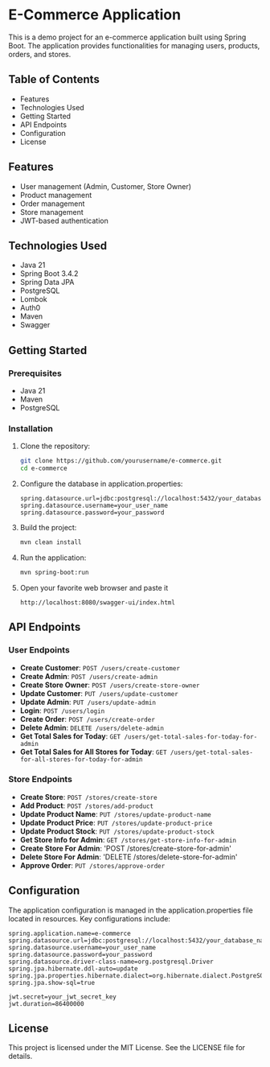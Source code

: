 # E-Commerce Application

This is a demo project for an e-commerce application built using Spring Boot. The application provides functionalities for managing users, products, orders, and stores.

## Table of Contents

- Features
- Technologies Used
- Getting Started
- API Endpoints
- Configuration
- License

## Features

- User management (Admin, Customer, Store Owner)
- Product management
- Order management
- Store management
- JWT-based authentication

## Technologies Used

- Java 21
- Spring Boot 3.4.2
- Spring Data JPA
- PostgreSQL
- Lombok
- Auth0
- Maven
- Swagger

## Getting Started

### Prerequisites

- Java 21
- Maven
- PostgreSQL

### Installation

1. Clone the repository:
    ```sh
    git clone https://github.com/yourusername/e-commerce.git
    cd e-commerce
    ```

2. Configure the database in application.properties:
    ```properties
    spring.datasource.url=jdbc:postgresql://localhost:5432/your_database_name
    spring.datasource.username=your_user_name
    spring.datasource.password=your_password
    ```

3. Build the project:
    ```sh
    mvn clean install
    ```

4. Run the application:
    ```sh
    mvn spring-boot:run
    ```
5. Open your favorite web browser and paste it
   ```
   http://localhost:8080/swagger-ui/index.html
   ```
## API Endpoints

### User Endpoints

- **Create Customer**: `POST /users/create-customer`
- **Create Admin**: `POST /users/create-admin`
- **Create Store Owner**: `POST /users/create-store-owner`
- **Update Customer**: `PUT /users/update-customer`
- **Update Admin**: `PUT /users/update-admin`
- **Login**: `POST /users/login`
- **Create Order**: `POST /users/create-order`
- **Delete Admin**: `DELETE /users/delete-admin`
- **Get Total Sales for Today**: `GET /users/get-total-sales-for-today-for-admin`
- **Get Total Sales for All Stores for Today**: `GET /users/get-total-sales-for-all-stores-for-today-for-admin`

### Store Endpoints

- **Create Store**: `POST /stores/create-store`
- **Add Product**: `POST /stores/add-product`
- **Update Product Name**: `PUT /stores/update-product-name`
- **Update Product Price**: `PUT /stores/update-product-price`
- **Update Product Stock**: `PUT /stores/update-product-stock`
- **Get Store Info for Admin**: `GET /stores/get-store-info-for-admin`
- **Create Store For Admin**: 'POST /stores/create-store-for-admin'
- **Delete Store For Admin**: 'DELETE /stores/delete-store-for-admin'
- **Approve Order**: `PUT /stores/approve-order`

## Configuration

The application configuration is managed in the application.properties file located in resources. Key configurations include:

```properties
spring.application.name=e-commerce
spring.datasource.url=jdbc:postgresql://localhost:5432/your_database_name
spring.datasource.username=your_user_name
spring.datasource.password=your_password
spring.datasource.driver-class-name=org.postgresql.Driver
spring.jpa.hibernate.ddl-auto=update
spring.jpa.properties.hibernate.dialect=org.hibernate.dialect.PostgreSQLDialect
spring.jpa.show-sql=true

jwt.secret=your_jwt_secret_key
jwt.duration=86400000
```

## License

This project is licensed under the MIT License. See the LICENSE file for details.
